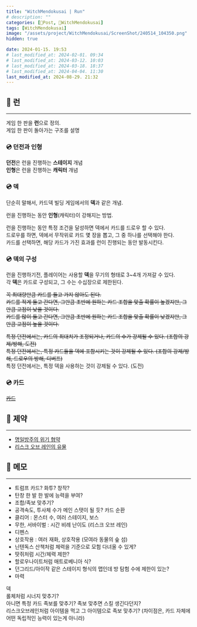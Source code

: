 ```yaml
---
title: "WitchMendokusai | Run"
# description: ""
categories: [📀Post, 🥥WitchMendokusai]
tags: [WitchMendokusai]
image: "/assets/project/WitchMendokusai/ScreenShot/240514_104350.png"
hidden: true

date: 2024-01-15. 19:53
# last_modified_at: 2024-02-01. 09:34
# last_modified_at: 2024-03-12. 10:03
# last_modified_at: 2024-03-18. 18:37
# last_modified_at: 2024-04-04. 11:30
last_modified_at: 2024-08-29. 21:32
---
```


## 📀 런

---

게임 한 판을 **런**으로 정의.  
게임 한 판이 돌아가는 구조를 설명  

### 💿 던전과 인형

**던전**은 런을 진행하는 **스테이지** 개념  
**인형**은 런을 진행하는 **캐릭터** 개념  

### 💿 덱

단순히 말해서, 카드덱 빌딩 게임에서의 **덱**과 같은 개념.  

런을 진행하는 동안 **인형**(캐릭터)이 강해지는 방법.  

런을 진행하는 동안 특정 조건을 달성하면 덱에서 카드를 드로우 할 수 있다.  
드로우를 하면, 덱에서 무작위로 카드 몇 장을 뽑고, 그 중 하나를 선택해야 한다.  
카드를 선택하면, 해당 카드가 가진 효과를 런이 진행되는 동안 발동시킨다.  

### 💿 덱의 구성

런을 진행하기전, 플레이어는 사용할 **덱**을 무기의 형태로 3~4개 가져갈 수 있다.  
각 **덱**은 카드로 구성되고, 그 수는 수십장으로 제한된다.  

~~꼭 최대량만큼 카드를 들고 가지 않아도 된다.~~  
~~카드를 적게 들고 간다면, 그만큼 초반에 원하는 카드 조합을 맞출 확률이 높겠지만, 그만큼 고점이 낮을 것이다.~~  
~~카드를 많이 들고 간다면, 그만큼 초반에 원하는 카드 조합을 맞출 확률이 낮겠지만, 그만큼 고점이 높을 것이다.~~  

~~특정 던전에서는, 카드의 최대치가 조정되거나, 카드의 수가 강제될 수 있다. (조합의 강제/방해, 도전)~~  
~~특정 던전에서는, 특정 카드들을 덱에 포함시키는 것이 강제될 수 있다. (조합의 강제/방해, 드로우의 방해, 디버프)~~  
특정 던전에서는, 특정 덱을 사용하는 것이 강제될 수 있다. (도전)  

### 💿 카드

~~[카드](/posts/WitchIdle-Card/)~~

## 📀 제약

---

- [명일방주의 위기 협약](https://namu.wiki/w/%EC%9C%84%EA%B8%B0%20%ED%98%91%EC%95%BD)
- [리스크 오브 레인의 유물](https://namu.wiki/w/Risk%20of%20Rain%202/%EC%9C%A0%EB%AC%BC)

## 📀 메모

---

- 트럼프 카드? 화투? 창작?
- 탄창 한 발 한 발에 능력을 부여?
- 조합/족보 맞추기?
- 공격속도, 투사체 수가 메인 스탯이 될 듯? 카드 순환
- 클리어 : 몬스터 수, 여러 스테이지, 보스
- 무한, 서바이벌 : 시간 비례 난이도 (리스크 오브 레인)
- 디펜스
- 상호작용 : 여러 재화, 상호작용 (모여라 동물의 숲 섬)
- 닌텐독스 산책처럼 체력을 기준으로 모험 다녀올 수 있게?
- 땃쥐처럼 시간/체력 제한?
- 할로우나이트처럼 매트로베니아 식?
- 던그리드/아이작 같은 스테이지 형식의 맵인데 방 탐험 수에 제한이 있는?
- 마력

덱  
롤체처럼 시너지 맞추기?  
아니면 특정 카드 족보를 맞추기? 족보 맞추면 스킬 생긴다던지?  
리스크오브레인처럼 아이템을 먹고 그 아이템으로 족보 맞추기?  (차이점은, 카드 자체에 어떤 독립적인 능력이 있는게 아니라)

